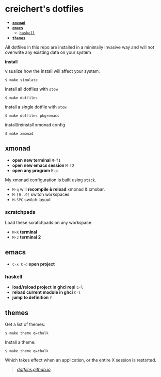 # creichert's dotfiles

- [**`xmonad`**](#xmonad)
- [**`emacs`**](#emacs)
  - [`haskell`](#haskell)
- [**`themes`**](#themes)

All dotfiles in this repo are installed in a minimally invasive way and
will not overwrite any existing data on your system

**install**

visualize how the install will affect your system.

    $ make simulate

install all dotfiles with `stow`

    $ make dotfiles

install a single dotfile with `stow`

    $ make dotfiles pkg=emacs

install/reinstall xmonad config

    $ make xmonad

## xmonad

- **open new terminal** `M-f1`
- **open new emacs session** `M-f2`
- **open any program** `M-p`

My xmonad configuration is built using `stack`.

- `M-q` will **recompile & reload** xmonad & xmobar.
- `M-[0..9]` switch workspaces
- `M-SPC` switch layout

### scratchpads

Load these scratchpads on any workspace:

- `M-K` **terminal**
- `M-J` **terminal 2**

## emacs

- `C-x C-d` **open project**

### haskell

- **load/reload project in ghci repl** `C-l`
- **reload current module in ghci** `C-l`
- **jump to definition** `f`

## themes

Get a list of themes:

    $ make theme q=chalk

Install a theme:

    $ make theme q=chalk

Which takes effect when an application, or the entire X session is
restarted.

> [_dotfiles.github.io_](https://dotfiles.github.io/)
